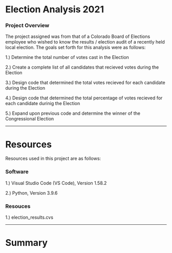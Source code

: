# Election Analysis 2021
### Project Overview
The project assigned was from that of a Colorado Board of Elections employee who wished to know the results / election audit of a recently held local election.
The goals set forth for this analysis were as follows: 

1.) Determine the total number of votes cast in the Election

2.) Create a complete list of all candidates that recieved votes during the Election

3.) Design code that determined the total votes recieved for each candidate during the Election

4.) Design code that determined the total percentage of votes recieved for each candidate durinig the Election

5.) Expand upon previous code and determine the winner of the Congressional Election 

---
# Resources
Resources used in this project are as follows:

### Software
1.) Visual Studio Code (VS Code), Version 1.58.2

2.) Python, Version 3.9.6

### Resouces

1.) election_results.cvs

---
# Summary
